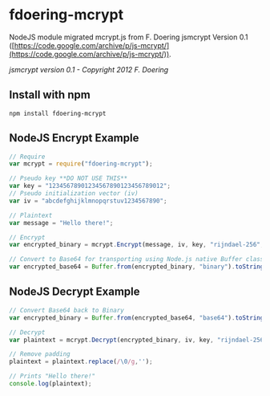 # fdoering-mcrypt

NodeJS module migrated mcrypt.js from F. Doering jsmcrypt Version 0.1 ([https://code.google.com/archive/p/js-mcrypt/](https://code.google.com/archive/p/js-mcrypt/)).

*jsmcrypt version 0.1  -  Copyright 2012 F. Doering*

## Install with npm

```
npm install fdoering-mcrypt
```


## NodeJS Encrypt Example

```javascript
// Require
var mcrypt = require("fdoering-mcrypt");

// Pseudo key **DO NOT USE THIS**
var key = "12345678901234567890123456789012";
// Pseudo initialization vector (iv)
var iv = "abcdefghijklmnopqrstuv1234567890";

// Plaintext
var message = "Hello there!";

// Encrypt
var encrypted_binary = mcrypt.Encrypt(message, iv, key, "rijndael-256", "cbc");

// Convert to Base64 for transporting using Node.js native Buffer class.
var encrypted_base64 = Buffer.from(encrypted_binary, "binary").toString("base64");
```

## NodeJS Decrypt Example

```javascript
// Convert Base64 back to Binary
var encrypted_binary = Buffer.from(encrypted_base64, "base64").toString("binary");

// Decrypt
var plaintext = mcrypt.Decrypt(encrypted_binary, iv, key, "rijndael-256", "cbc");

// Remove padding
plaintext = plaintext.replace(/\0/g,'');

// Prints "Hello there!"
console.log(plaintext);
```
